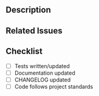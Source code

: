 ## Description
<!-- Describe your changes -->

## Related Issues
<!-- List issues this PR closes or relates to -->

## Checklist

- [ ] Tests written/updated
- [ ] Documentation updated
- [ ] CHANGELOG updated
- [ ] Code follows project standards
